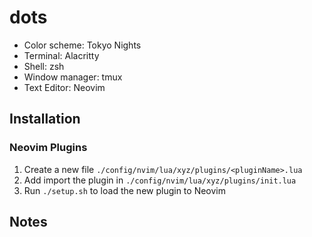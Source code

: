 # dots

- Color scheme: Tokyo Nights
- Terminal: Alacritty
- Shell: zsh
- Window manager: tmux 
- Text Editor: Neovim

## Installation

### Neovim Plugins

1. Create a new file `./config/nvim/lua/xyz/plugins/<pluginName>.lua`
2. Add import the plugin in `./config/nvim/lua/xyz/plugins/init.lua`
3. Run `./setup.sh` to load the new plugin to Neovim

## Notes
